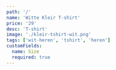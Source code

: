 ```yaml
---
path: '/'
name: 'Witte Kleir T-shirt'
price: '29'
desc: 'T-shirt'
image: './kleir-tshirt-wit.png'
tags: ['wit-heren', 'tshirt', 'heren']
customFields:
  name: Size
  required: true
---
```

